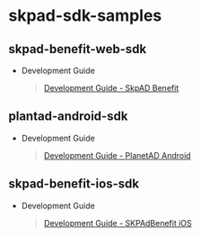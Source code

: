 # skpad-sdk-samples

## skpad-benefit-web-sdk
- Development Guide
  > [Development Guide - SkpAD Benefit](./skpad-benefit-web-sdk)
  
  
## plantad-android-sdk
- Development Guide
  > [Development Guide - PlanetAD Android](./skpad-aos-sdk)


## skpad-benefit-ios-sdk
- Development Guide
  > [Development Guide - SKPAdBenefit iOS](./skpad-benefit-ios-sdk)
  

